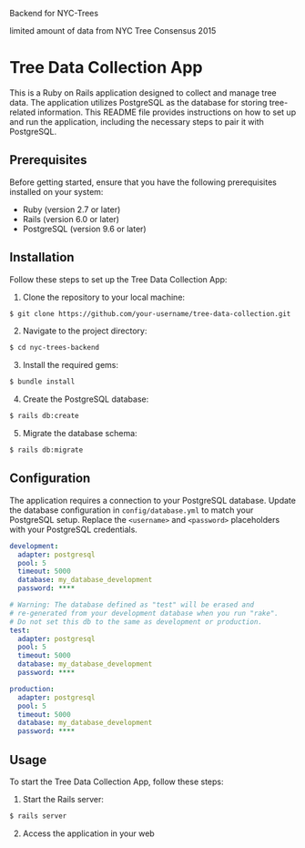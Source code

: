 Backend for NYC-Trees

limited amount of data from NYC Tree Consensus 2015

# Tree Data Collection App

This is a Ruby on Rails application designed to collect and manage tree data. The application utilizes PostgreSQL as the database for storing tree-related information. This README file provides instructions on how to set up and run the application, including the necessary steps to pair it with PostgreSQL.

## Prerequisites

Before getting started, ensure that you have the following prerequisites installed on your system:

- Ruby (version 2.7 or later)
- Rails (version 6.0 or later)
- PostgreSQL (version 9.6 or later)

## Installation

Follow these steps to set up the Tree Data Collection App:

1. Clone the repository to your local machine:

```bash
$ git clone https://github.com/your-username/tree-data-collection.git
```

2. Navigate to the project directory:

```bash
$ cd nyc-trees-backend
```

3. Install the required gems:

```bash
$ bundle install
```

4. Create the PostgreSQL database:

```bash
$ rails db:create
```

5. Migrate the database schema:

```bash
$ rails db:migrate
```

## Configuration

The application requires a connection to your PostgreSQL database. Update the database configuration in `config/database.yml` to match your PostgreSQL setup. Replace the `<username>` and `<password>` placeholders with your PostgreSQL credentials.

```yml
development:
  adapter: postgresql
  pool: 5
  timeout: 5000
  database: my_database_development
  password: ****

# Warning: The database defined as "test" will be erased and
# re-generated from your development database when you run "rake".
# Do not set this db to the same as development or production.
test:
  adapter: postgresql
  pool: 5
  timeout: 5000
  database: my_database_development
  password: ****

production:
  adapter: postgresql
  pool: 5
  timeout: 5000
  database: my_database_development
  password: ****
```

## Usage

To start the Tree Data Collection App, follow these steps:

1. Start the Rails server:

```bash
$ rails server
```

2. Access the application in your web
